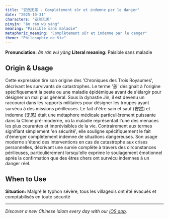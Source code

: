 ```yaml
---
title: "安然无恙 - Complètement sûr et indemne par le danger"
date: "2025-10-31"
characters: "安然无恙"
pinyin: "ān rán wú yàng"
meaning: "Paisible sans maladie"
metaphoric_meaning: "Complètement sûr et indemne par le danger"
theme: "Philosophie de Vie"
---
```


**Pronunciation:** *ān rán wú yàng*
**Literal meaning:** Paisible sans maladie

## Origin & Usage

Cette expression tire son origine des 'Chroniques des Trois Royaumes', décrivant les survivants de catastrophes. Le terme '恙' désignait à l'origine spécifiquement la peste ou une maladie épidémique avant de s'élargir pour désigner un mal plus général. Sous la dynastie Jin, il est devenu un raccourci dans les rapports militaires pour désigner les troupes ayant survécu à des missions périlleuses. Le fait d'être sain et sauf (安然) et indemne (无恙) était une métaphore médicale particulièrement puissante dans la Chine pré-moderne, où la maladie représentait l'une des menaces les plus courantes et imprévisibles de la vie. Contrairement aux termes signifiant simplement 'en sécurité', elle souligne spécifiquement le fait d'émerger complètement indemne de situations dangereuses. Son usage moderne s'étend des interventions en cas de catastrophe aux crises personnelles, décrivant une survie complète à travers des circonstances périlleuses, particulièrement lorsqu'elle exprime le soulagement émotionnel après la confirmation que des êtres chers ont survécu indemnes à un danger réel.

## When to Use

**Situation:** Malgré le typhon sévère, tous les villageois ont été évacués et comptabilisés en toute sécurité

---

*Discover a new Chinese idiom every day with our [iOS app](https://apps.apple.com/us/app/daily-chinese-idioms/id6740611324).*
